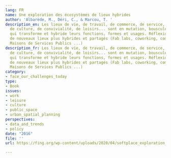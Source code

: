 ```yaml
---
lang: FR
name: Une exploration des écosystèmes de lieux hybrides
author: 'Albarède, M., Déri, C., & Marcou, T. '
description_en: Les lieux de vie, de travail, de commerce, de service, d’éducation,
  de culture, de convivialité, de loisirs... sont en mutation, bousculés par le numérique,
  qui transforme et hybride leurs fonctions, formes et usages. Réflexion sur l’émergence
  de nouveaux lieux plus hybrides et partagés (Fab labs, coworking, commerces multiservices,
  Maisons de Services Publics ...)
description_fr: Les lieux de vie, de travail, de commerce, de service, d’éducation,
  de culture, de convivialité, de loisirs... sont en mutation, bousculés par le numérique,
  qui transforme et hybride leurs fonctions, formes et usages. Réflexion sur l’émergence
  de nouveaux lieux plus hybrides et partagés (Fab labs, coworking, commerces multiservices,
  Maisons de Services Publics ...)
category:
- face_our_challenges_today
type:
- Book
issues:
- work
- leisure
- culture
- public_space
- urban_spatial_planning
perspectives:
- data_and_trends
- policy
date: "2016"
file: ''
url: https://fing.org/wp-content/uploads/2020/04/softplace_exploration_ecosystemes_lieux_hybrides.pdf

---
```


